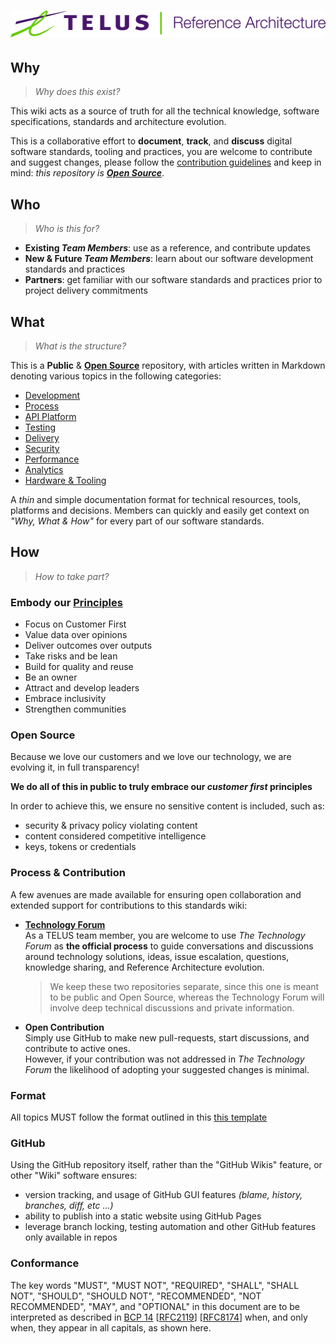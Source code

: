 # ![Reference Architecture](assets/logo.svg "Reference Architecture")

## Why

> _Why does this exist?_

This wiki acts as a source of truth for all the technical knowledge, software specifications, standards and architecture evolution.

This is a collaborative effort to **document**, **track**, and **discuss** digital software standards, tooling and practices, you are welcome to contribute and suggest changes, please follow the [contribution guidelines](.github/CONTRIBUTING.md) and keep in mind: _this repository is [**Open Source**](#open-source)_.

## Who

> _Who is this for?_

- **Existing _Team Members_**: use as a reference, and contribute updates
- **New & Future _Team Members_**: learn about our software development standards and practices
- **Partners**: get familiar with our software standards and practices prior to project delivery commitments

## What

> _What is the structure?_

This is a **Public** & [**Open Source**](#open-source) repository, with articles written in Markdown denoting various topics in the following categories:

- [Development](development/README.md)
- [Process](process/README.md)
- [API Platform](api/README.md)
- [Testing](testing/README.md)
- [Delivery](delivery/README.md)
- [Security](security/README.md)
- [Performance](performance/README.md)
- [Analytics](analytics/README.md)
- [Hardware & Tooling](equipment/README.md)

A _thin_ and simple documentation format for technical resources, tools, platforms and decisions. Members can quickly and easily get context on _"Why, What & How"_ for every part of our software standards.

## How

> _How to take part?_

### Embody our [Principles][digital-principles]

- Focus on Customer First
- Value data over opinions
- Deliver outcomes over outputs
- Take risks and be lean
- Build for quality and reuse
- Be an owner
- Attract and develop leaders
- Embrace inclusivity
- Strengthen communities

### Open Source

Because we love our customers and we love our technology, we are evolving it, in full transparency!

<!--lint disable no-emphasis-as-heading-->
**We do all of this in public to truly embrace our _customer first_ principles**

In order to achieve this, we ensure no sensitive content is included, such as:

- security & privacy policy violating content
- content considered competitive intelligence
- keys, tokens or credentials

### Process & Contribution

A few avenues are made available for ensuring open collaboration and extended support for contributions to this standards wiki:

- [**Technology Forum**][technology-forum]  
  As a TELUS team member, you are welcome to use _The Technology Forum_ as **the official process** to guide conversations and discussions around technology solutions, ideas, issue escalation, questions, knowledge sharing, and Reference Architecture evolution.

  > We keep these two repositories separate, since this one is meant to be public and Open Source, whereas the Technology Forum will involve deep technical discussions and private information.

- **Open Contribution**  
  Simply use GitHub to make new pull-requests, start discussions, and contribute to active ones.  
  However, if your contribution was not addressed in _The Technology Forum_ the likelihood of adopting your suggested changes is minimal.

### Format

All topics MUST follow the format outlined in this [this template](.template.md)

### GitHub

Using the GitHub repository itself, rather than the "GitHub Wikis" feature, or other "Wiki" software ensures:

- version tracking, and usage of GitHub GUI features _(blame, history, branches, diff, etc ...)_
- ability to publish into a static website using GitHub Pages
- leverage branch locking, testing automation and other GitHub features only available in repos

### Conformance

The key words "MUST", "MUST NOT", "REQUIRED", "SHALL", "SHALL NOT", "SHOULD", "SHOULD NOT", "RECOMMENDED", "NOT RECOMMENDED", "MAY", and "OPTIONAL" in this document are to be interpreted as described in [BCP 14][bcp14] [[RFC2119][rfc2119]] [[RFC8174][rfc8174]] when, and only when, they appear in all capitals, as shown here.

[digital-principles]: https://www.telus.com/en/digital/about-us/our-principles
[technology-forum]: https://github.com/telus/technology-forum
[bcp14]: https://tools.ietf.org/html/bcp14
[rfc2119]: https://tools.ietf.org/html/rfc2119
[rfc8174]: https://tools.ietf.org/html/rfc8174
